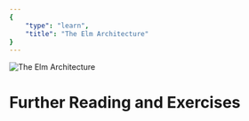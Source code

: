 ```yaml
---
{
    "type": "learn",
    "title": "The Elm Architecture"
}
---
```


![The Elm Architecture](/images/architecture.jpg)

<ellie id="3xfc59cYsd6a1" />

# Further Reading and Exercises

<resources>
<resource title="Architecture section of The Official Elm Guide" url="https://guide.elm-lang.org/architecture/" icon="Article" />
<resource title="Add a -1 button to the Ellie example" url="https://ellie-app.com/3xfc59cYsd6a1" icon="Exercise" />
</resources>
